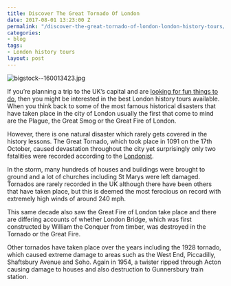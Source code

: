 ```yaml
---
title: Discover The Great Tornado Of London
date: 2017-08-01 13:23:00 Z
permalink: "/discover-the-great-tornado-of-london-london-history-tours/"
categories:
- blog
tags:
- London history tours
layout: post
---
```


![bigstock--160013423.jpg](/uploads/bigstock--160013423.jpg)

If you’re planning a trip to the UK’s capital and are [looking for fun things to do](http://www.insider-london.co.uk/tours/), then you might be interested in the best London history tours available. When you think back to some of the most famous historical disasters that have taken place in the city of London usually the first that come to mind are the Plague, the Great Smog or the Great Fire of London. 

However, there is one natural disaster which rarely gets covered in the history lessons. The Great Tornado, which took place in 1091 on the 17th October, caused devastation throughout the city yet surprisingly only two fatalities were recorded according to the [Londonist](https://londonist.com/london/history/ever-heard-of-the-great-tornado-of-london). 

In the storm, many hundreds of houses and buildings were brought to ground and a lot of churches including St Marys were left damaged. Tornados are rarely recorded in the UK although there have been others that have taken place, but this is deemed the most ferocious on record with extremely high winds of around 240 mph. 

This same decade also saw the Great Fire of London take place and there are differing accounts of whether London Bridge, which was first constructed by William the Conquer from timber, was destroyed in the Tornado or the Great Fire. 

Other tornados have taken place over the years including the 1928 tornado, which caused extreme damage to areas such as the West End, Piccadilly, Shaftsbury Avenue and Soho. Again in 1954, a twister ripped through Acton causing damage to houses and also destruction to Gunnersbury train station. 
